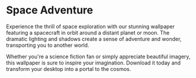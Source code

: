 <!--font:Montserrat-->

# Space Adventure

Experience the thrill of space exploration with our stunning wallpaper featuring a spacecraft in orbit around a distant planet or moon. The dramatic lighting and shadows create a sense of adventure and wonder, transporting you to another world.

Whether you're a science fiction fan or simply appreciate beautiful imagery, this wallpaper is sure to inspire your imagination. Download it today and transform your desktop into a portal to the cosmos.

<!--

Write me markdown content of website with wallpaper:

"A stylized depiction of a spacecraft in orbit around a distant planet or moon, with dramatic lighting and shadows."

The header of the page should not be copy of the text but rather a real content of the website which is using this wallpaper.


---


# Space Adventure

Experience the thrill of space exploration with our stunning wallpaper featuring a spacecraft in orbit around a distant planet or moon. The dramatic lighting and shadows create a sense of adventure and wonder, transporting you to another world.

Whether you're a science fiction fan or simply appreciate beautiful imagery, this wallpaper is sure to inspire your imagination. Download it today and transform your desktop into a portal to the cosmos.


---


Write me a Google font which is best fitting for the website.

Pick from the list:
- IBM Plex Sans
- Exo 2
- Poppins
- Lobster
- Barlow Condensed
- Lato
- Roboto
- Open Sans
- Orbitron
- Alegreya
- Playfair Display
- Futura
- Raleway
- Montserrat
- Dancing Script
- Inter
- Great Vibes


Write just the font name nothing else.


---


Montserrat

-->
